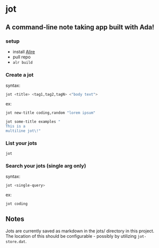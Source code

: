 # jot
## A command-line note taking app built with Ada!

### setup
- install [Alire](https://alire.ada.dev/docs/#getting-started)
- pull repo
- `alr build`
### Create a jot
syntax:
```bash
jot <title> <tag1,tag2,tagN> <"body text">
```
ex:
```bash
jot new-title coding,random "lorem ipsum"
```
```bash
jot some-title examples "
This is a
multiline jot\!"
```
### List your jots
```
jot
```

### Search your jots (single arg only)
syntax:
```bash
jot <single-query>
```
ex:
```bash
jot coding
```

## Notes
Jots are currently saved as markdown in the jots/ directory in this project.  The location of this should be configurable - possibly by utilizing `jot-store.dat`.